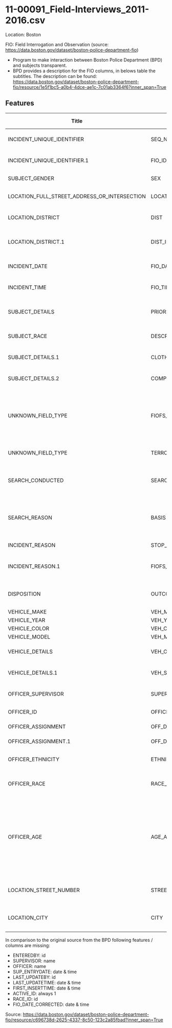 # 11-00091_Field-Interviews_2011-2016.csv

Location: Boston

FIO: Field Interrogation and Observation (source: https://data.boston.gov/dataset/boston-police-department-fio)

- Program to make interaction between Boston Police Department (BPD) and subjects transparent.
- BPD provides a description for the FIO columns, in belows table the subtitles. The description can be found: https://data.boston.gov/dataset/boston-police-department-fio/resource/1e5f1bc5-a0b4-4dce-ae1c-7c01ab3364f6?inner_span=True

## Features

| Title | Subtitle | Data Type | Complete | Description |
| ----- | ----- | ----- | ----- | ----- |
| INCIDENT_UNIQUE_IDENTIFIER | SEQ_NUM | TBD | TBD | Unique ID generated by database |
| INCIDENT_UNIQUE_IDENTIFIER.1 | FIO_ID | TBD | TBD | Unique identifier for the FIO |
| SUBJECT_GENDER | SEX | TBD | TBD | Sex of the person FIO'd |
| LOCATION_FULL_STREET_ADDRESS_OR_INTERSECTION | LOCATION | TBD | TBD | Street address where the stop occurred |
| LOCATION_DISTRICT | DIST | TBD | TBD | District  in which the stop took place |
| LOCATION_DISTRICT.1 | DIST_ID | TBD | TBD | Unique ID for the district used in the DIST field |
| INCIDENT_DATE | FIO_DATE | TBD | TBD | Date on which the stop occurred |
| INCIDENT_TIME | FIO_TIME | TBD | TBD | Time at which the stop occurrend |
| SUBJECT_DETAILS | PRIORS | TBD | TBD | Does the perion being stopped have a prior record |
| SUBJECT_RACE | DESCRIPTION | TBD | TBD | Identical to the RACE_DESC field |
| SUBJECT_DETAILS.1 | CLOTHING | TBD | TBD | Clothing worn by the person being stopped |
| SUBJECT_DETAILS.2 | COMPLEXION | TBD | TBD | Complextion of the person being stopped |
| UNKNOWN_FIELD_TYPE | FIOFS_TYPE | TBD | TBD |Flag indicating what actions where taken during the FIO:  I=Interogated, O=Observed, F=Frisked, S=Search |
| UNKNOWN_FIELD_TYPE | TERRORISM | TBD | TBD | Terrorism related stop (Yes/No) |
| SEARCH_CONDUCTED | SEARCH | TBD | TBD | Flag indicating what was searched: V=Vehicle, P=Person |
| SEARCH_REASON | BASIS | TBD | TBD | Basis for the stop:  Probable Cause, Reasonable Suspicion, or Content Search |
| INCIDENT_REASON | STOP_REASONS | TBD | TBD | Reasons for original stop |
| INCIDENT_REASON.1 | FIOFS_REASONS | TBD | TBD | Reasons for Interogation, Observation, Frisk or Search |
| DISPOSITION | OUTCOME | TBD | TBD | Outcome:  S=Seizure, F=FIO, O=Other |
| VEHICLE_MAKE | VEH_MAKE | TBD | TBD | Vehicle make |
| VEHICLE_YEAR | VEH_YEAR_NUM | TBD | TBD | Vehicle year |
| VEHICLE_COLOR | VEH_COLOR | TBD | TBD | Vehicle color |
| VEHICLE_MODEL | VEH_MODEL | TBD | TBD | Vehicle model |
| VEHICLE_DETAILS | VEH_OCCUPANT | TBD | TBD | Vehicle passenger or driver |
| VEHICLE_DETAILS.1 | VEH_STATE | TBD | TBD | Vehicle registration state |
| OFFICER_SUPERVISOR | SUPERVISOR_ID | TBD | TBD | Employee ID of the officer's supervisor |
| OFFICER_ID | OFFICER_ID | TBD | TBD | Employee ID of the officer |
| OFFICER_ASSIGNMENT | OFF_DIST_ID | TBD | TBD | ID of the officer's district |
| OFFICER_ASSIGNMENT.1 | OFF_DIST | TBD | TBD | Officer's district |
| OFFICER_ETHNICITY | ETHNICITY | TBD | TBD | Ethnicity of the person stopped |
| OFFICER_RACE | RACE_DESC | TBD | TBD | Description of the race of the person stopped |
| OFFICER_AGE | AGE_AT_FIO_CORRECTED | TBD | TBD | Field added by the BRIC to store the age of the person at the time of the stop, based on the Date of birth given (not provided in data) and the corrected FIO_DATE |
| LOCATION_STREET_NUMBER | STREET_ID | TBD | TBD | Unique ID for the street used in the location field |
| LOCATION_CITY | CITY | TBD | TBD | City (neighborhood) in which the stop occurred |

In comparison to the original source from the BPD following features / columns are missing:
- ENTEREDBY: id
- SUPERVISOR: name
- OFFICER: name
- SUP_ENTRYDATE: date & time
- LAST_UPDATEBY: id
- LAST_UPDATETIME: date & time
- FIRST_INSERTTIME: date & time
- ACTIVE_ID: always 1
- RACE_ID: id
- FIO_DATE_CORRECTED: date & time

Source: https://data.boston.gov/dataset/boston-police-department-fio/resource/c696738d-2625-4337-8c50-123c2a85fbad?inner_span=True

